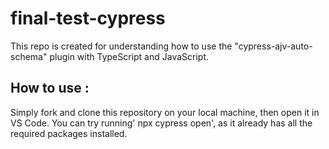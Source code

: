 ﻿# final-test-cypress

 This repo is created for understanding how to use the "cypress-ajv-auto-schema" plugin with TypeScript and JavaScript.


## How to use : 
 Simply fork and clone this repository on your local machine, then open it in VS Code. You can try running' npx cypress open', as it already has all the required packages installed. 

